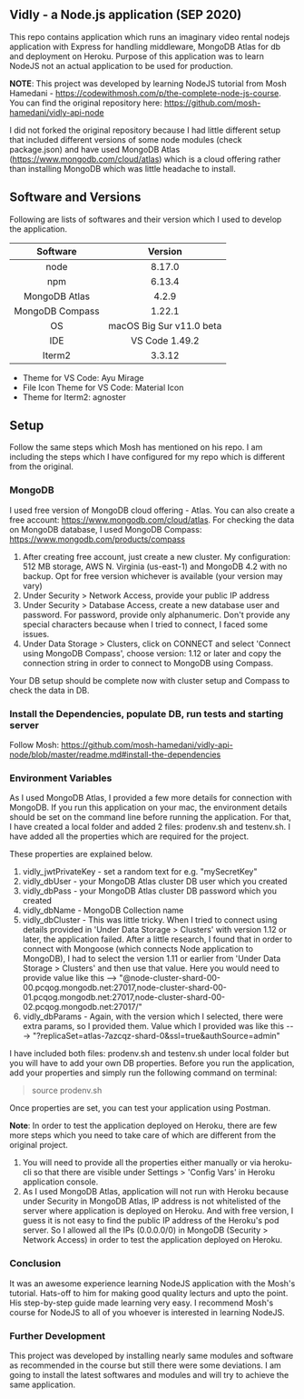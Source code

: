 ## Vidly - a Node.js application (SEP 2020)
This repo contains application which runs an imaginary video rental nodejs application with Express for handling middleware, MongoDB Atlas for db and deployment on Heroku. Purpose of this application was to learn NodeJS not an actual application to be used for production. 

**NOTE**: This project was developed by learning NodeJS tutorial from Mosh Hamedani - https://codewithmosh.com/p/the-complete-node-js-course. You can find the original repository here: https://github.com/mosh-hamedani/vidly-api-node

I did not forked the original repository because I had little different setup that included different versions of some node modules (check package.json) and have used MongoDB Atlas (https://www.mongodb.com/cloud/atlas) which is a cloud offering rather than installing MongoDB which was little headache to install. 

## Software and Versions

Following are lists of softwares and their version which I used to develop the application.

| Software | Version|
|:--------:|:------:|
| node | 8.17.0 |
| npm | 6.13.4 |
| MongoDB Atlas | 4.2.9 |
| MongoDB Compass | 1.22.1 |
| OS | macOS Big Sur v11.0 beta |
| IDE | VS Code 1.49.2 |
| Iterm2 | 3.3.12 |

* Theme for VS Code: Ayu Mirage
* File Icon Theme for VS Code: Material Icon
* Theme for Iterm2: agnoster

## Setup

Follow the same steps which Mosh has mentioned on his repo. I am including the steps which I have configured for my repo which is different from the original. 

### MongoDB

I used free version of MongoDB cloud offering - Atlas. You can also create a free account: https://www.mongodb.com/cloud/atlas. For checking the data on MongoDB database, I used MongoDB Compass: https://www.mongodb.com/products/compass

1. After creating free account, just create a new cluster. My configuration: 512 MB storage, AWS N. Virginia (us-east-1) and MongoDB 4.2 with no backup. Opt for free version whichever is available (your version may vary)
2. Under Security > Network Access, provide your public IP address
3. Under Security > Database Access, create a new database user and password. For password, provide only alphanumeric. Don't provide any special characters because when I tried to connect, I faced some issues.
4. Under Data Storage > Clusters, click on CONNECT and select 'Connect using MongoDB Compass', choose version: 1.12 or later and copy the connection string in order to connect to MongoDB using Compass.

Your DB setup should be complete now with cluster setup and Compass to check the data in DB.

### Install the Dependencies, populate DB, run tests and starting server

Follow Mosh: https://github.com/mosh-hamedani/vidly-api-node/blob/master/readme.md#install-the-dependencies

### Environment Variables

As I used MongoDB Atlas, I provided a few more details for connection with MongoDB. If you run this application on your mac, the environment details should be set on the command line before running the application. For that, I have created a local folder and added 2 files: prodenv.sh and testenv.sh. I have added all the properties which are required for the project. 

These properties are explained below.
1. vidly_jwtPrivateKey - set a random text for e.g. "mySecretKey"
2. vidly_dbUser - your MongoDB Atlas cluster DB user which you created 
3. vidly_dbPass - your MongoDB Atlas cluster DB password which you created
4. vidly_dbName - MongoDB Collection name
5. vidly_dbCluster - This was little tricky. When I tried to connect using details provided in 'Under Data Storage > Clusters' with version 1.12 or later, the application failed. After a little research, I found that in order to connect with Mongoose (which connects Node application to MongoDB), I had to select the version 1.11 or earlier from 'Under Data Storage > Clusters' and then use that value. Here you would need to provide value like this --> "@node-cluster-shard-00-00.pcqog.mongodb.net:27017,node-cluster-shard-00-01.pcqog.mongodb.net:27017,node-cluster-shard-00-02.pcqog.mongodb.net:27017/"  
6. vidly_dbParams - Again, with the version which I selected, there were extra params, so I provided them. Value which I provided was like this ---> "?replicaSet=atlas-7azcqz-shard-0&ssl=true&authSource=admin"

I have included both files: prodenv.sh and testenv.sh under local folder but you will have to add your own DB properties. Before you run the application, add your properties and simply run the following command on terminal:
> source prodenv.sh

Once properties are set, you can test your application using Postman.

**Note**: In order to test the application deployed on Heroku, there are few more steps which you need to take care of which are different from the original project.
1. You will need to provide all the properties either manually or via heroku-cli so that there are visible under Settings > 'Config Vars' in Heroku application console.
2. As I used MongoDB Atlas, application will not run with Heroku because under Security in MongoDB Atlas, IP address is not whitelisted of the server where application is deployed on Heroku. And with free version, I guess it is not easy to find the public IP address of the Heroku's pod server. So I allowed all the IPs (0.0.0.0/0) in MongoDB (Security > Network Access) in order to test the application deployed on Heroku.

### Conclusion

It was an awesome experience learning NodeJS application with the Mosh's tutorial. Hats-off to him for making good quality lecturs and upto the point. His step-by-step guide made learning very easy. I recommend Mosh's course for NodeJS to all of you whoever is interested in learning NodeJS.

### Further Development

This project was developed by installing nearly same modules and software as recommended in the course but still there were some deviations. I am going to install the latest softwares and modules and will try to achieve the same application.
